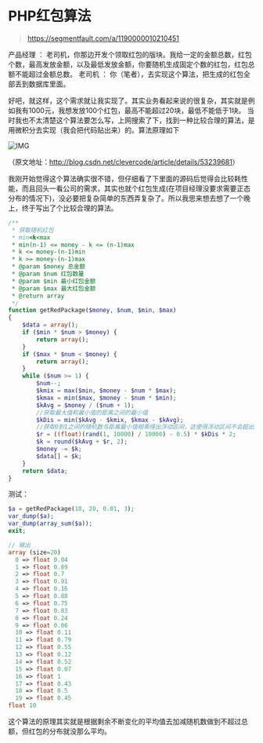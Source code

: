 # PHP红包算法

> <https://segmentfault.com/a/1190000010210451>

产品经理 ： 老司机，你那边开发个领取红包的版块。我给一定的金额总数，红包个数，最高发放金额，以及最低发放金额，你要随机生成固定个数的红包，红包总额不能超过金额总数。
老司机 ： 你（笔者），去实现这个算法，把生成的红包全部丢到数据库里面。

好吧，就这样，这个需求就让我实现了。其实业务看起来说的很复杂，其实就是例如我有1000元，我想发放100个红包，最高不能超过20块，最低不能低于1块。
当时我也不太清楚这个算法要怎么写，上网搜索了下，找到一种比较合理的算法，是用微积分去实现（我会把代码贴出来）的。算法原理如下

![IMG](https://segmentfault.com/img/bVQ0kF?w=794&h=467)

（原文地址：<http://blog.csdn.net/clevercode/article/details/53239681>）

我刚开始觉得这个算法确实很不错，但仔细看了下里面的源码后觉得会比较耗性能，而且回头一看公司的需求，其实也就个红包生成(在项目经理没要求需要正态分布的情况下)，没必要把复杂简单的东西弄复杂了。所以我思来想去想了一个晚上，终于写出了个比较合理的算法。

```php
/**
 * 获取随机红包
 * min<k<max
 * min(n-1) <= money - k <= (n-1)max
 * k <= money-(n-1)min
 * k >= money-(n-1)max
 * @param $money 总金额
 * @param $num 红包数量
 * @param $min 最小红包金额
 * @param $max 最大红包金额
 * @return array
 */
function getRedPackage($money, $num, $min, $max)
{
    $data = array();
    if ($min * $num > $money) {
        return array();
    }
    if ($max * $num < $money) {
        return array();
    }
    while ($num >= 1) {
        $num--;
        $kmix = max($min, $money - $num * $max);
        $kmax = min($max, $money - $num * $min);
        $kAvg = $money / ($num + 1);
        //获取最大值和最小值的距离之间的最小值
        $kDis = min($kAvg - $kmix, $kmax - $kAvg);
        //获取0到1之间的随机数与距离最小值相乘得出浮动区间，这使得浮动区间不会超出范围
        $r = ((float)(rand(1, 10000) / 10000) - 0.5) * $kDis * 2;
        $k = round($kAvg + $r, 2);
        $money -= $k;
        $data[] = $k;
    }
    return $data;
}
```
测试：
```php
$a = getRedPackage(10, 20, 0.01, 3);
var_dump($a);
var_dump(array_sum($a));
exit;

// 输出
array (size=20)
  0 => float 0.04
  1 => float 0.89
  2 => float 0.7
  3 => float 0.91
  4 => float 0.16
  5 => float 0.88
  6 => float 0.75
  7 => float 0.83
  8 => float 0.24
  9 => float 0.06
  10 => float 0.11
  11 => float 0.79
  12 => float 0.55
  13 => float 0.12
  14 => float 0.52
  15 => float 0.07
  16 => float 1
  17 => float 0.43
  18 => float 0.5
  19 => float 0.45
float 10
```

这个算法的原理其实就是根据剩余不断变化的平均值去加减随机数做到不超过总额，但红包的分布就没那么平均。
